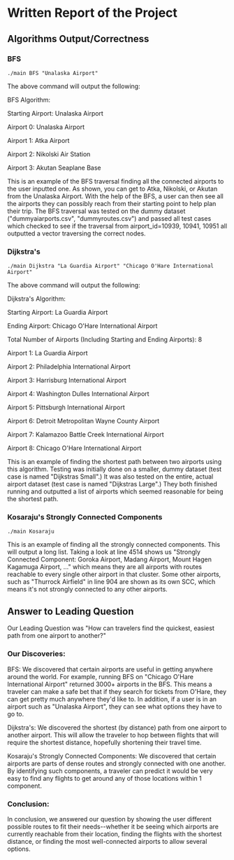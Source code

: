# Written Report of the Project

## Algorithms Output/Correctness
### BFS
```./main BFS "Unalaska Airport"```

The above command will output the following:

BFS Algorithm:

Starting Airport: Unalaska Airport

Airport 0: Unalaska Airport

Airport 1: Atka Airport

Airport 2: Nikolski Air Station

Airport 3: Akutan Seaplane Base

This is an example of the BFS traversal finding all the connected airports to the user inputted one. As shown, you can get to Atka, Nikolski, or Akutan from the Unalaska Airport. With the help of the BFS, a user can then see all the airports they can possibly reach from their starting point to help plan their trip. The BFS traversal was tested on the dummy dataset ("dummyaiarports.csv", "dummyroutes.csv") and passed all test cases which checked to see if the traversal from airport_id=10939, 10941, 10951 all outputted a vector traversing the correct nodes.


### Dijkstra's 
```./main Dijkstra "La Guardia Airport" "Chicago O'Hare International Airport"``` 

The above command will output the following: 

Dijkstra's Algorithm:

Starting Airport: La Guardia Airport

Ending Airport: Chicago O'Hare International Airport

Total Number of Airports (Including Starting and Ending Airports): 8

Airport 1: La Guardia Airport

Airport 2: Philadelphia International Airport

Airport 3: Harrisburg International Airport

Airport 4: Washington Dulles International Airport

Airport 5: Pittsburgh International Airport

Airport 6: Detroit Metropolitan Wayne County Airport

Airport 7: Kalamazoo Battle Creek International Airport

Airport 8: Chicago O'Hare International Airport

This is an example of finding the shortest path between two airports using this algorithm. Testing was initially done on a smaller, dummy dataset (test case is named "Dijkstras Small".) It was also tested on the entire, actual airport dataset (test case is named "Dijkstras Large".) They both finished running and outputted a list of airports which seemed reasonable for being the shortest path.


### Kosaraju's Strongly Connected Components 
```./main Kosaraju```

This is an example of finding all the strongly connected components. This will output a long list. Taking a look at line 4514 shows us "Strongly Connected Component: Goroka Airport, Madang Airport, Mount Hagen Kagamuga Airport, ..." which means they are all airports with routes reachable to every single other airport in that cluster. Some other airports, such as "Thurrock Airfield" in line 904 are shown as its own SCC, which means it's not strongly connected to any other airports.


## Answer to Leading Question 
Our Leading Question was "How can travelers find the quickest, easiest path from one airport to another?"

### Our Discoveries:
BFS: We discovered that certain airports are useful in getting anywhere around the world. For example, running BFS on "Chicago O'Hare International Airport" returned 3000+ airports in the BFS. This means a traveler can make a safe bet that if they search for tickets from O'Hare, they can get pretty much anywhere they'd like to. In addition, if a user is in an airport such as "Unalaska Airport", they can see what options they have to go to.

Dijkstra's: We discovered the shortest (by distance) path from one airport to another airport. This will allow the traveler to hop between flights that will require the shortest distance, hopefully shortening their travel time.

Kosaraju's Strongly Connected Components: We discovered that certain airports are parts of dense routes and strongly connected with one another. By identifying such components, a traveler can predict it would be very easy to find any flights to get around any of those locations within 1 component.

### Conclusion:
In conclusion, we answered our question by showing the user different possible routes to fit their needs--whether it be seeing which airports are currently reachable from their location, finding the flights with the shortest distance, or finding the most well-connected airports to allow several options. 

